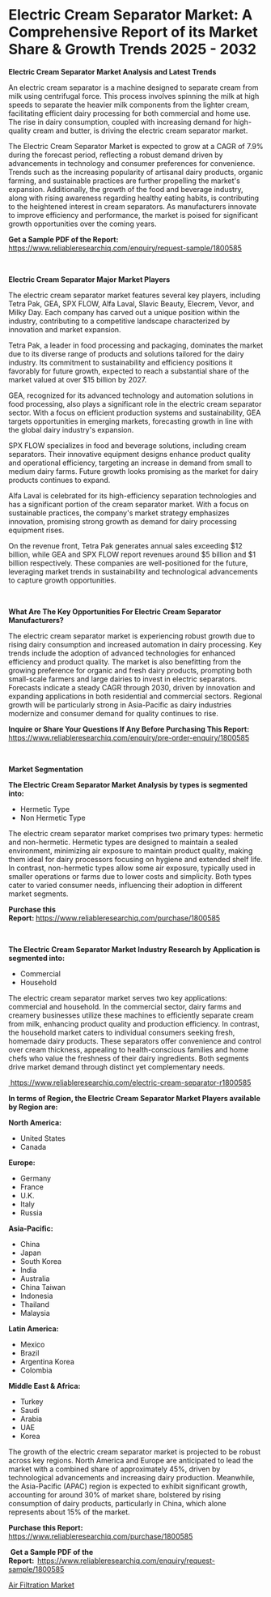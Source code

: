 <p><h1>Electric Cream Separator Market: A Comprehensive Report of its Market Share & Growth Trends 2025 - 2032</h1></p><p><strong>Electric Cream Separator Market Analysis and Latest Trends</strong></p>
<p><p>An electric cream separator is a machine designed to separate cream from milk using centrifugal force. This process involves spinning the milk at high speeds to separate the heavier milk components from the lighter cream, facilitating efficient dairy processing for both commercial and home use. The rise in dairy consumption, coupled with increasing demand for high-quality cream and butter, is driving the electric cream separator market. </p><p>The Electric Cream Separator Market is expected to grow at a CAGR of 7.9% during the forecast period, reflecting a robust demand driven by advancements in technology and consumer preferences for convenience. Trends such as the increasing popularity of artisanal dairy products, organic farming, and sustainable practices are further propelling the market's expansion. Additionally, the growth of the food and beverage industry, along with rising awareness regarding healthy eating habits, is contributing to the heightened interest in cream separators. As manufacturers innovate to improve efficiency and performance, the market is poised for significant growth opportunities over the coming years.</p></p>
<p><strong>Get a Sample PDF of the Report:&nbsp;</strong> <a href="https://www.reliableresearchiq.com/enquiry/request-sample/1800585?utm_campaign=1720&utm_medium=2&utm_source=Github&utm_content=ia&utm_term=10042025&utm_id=electric-cream-separator">https://www.reliableresearchiq.com/enquiry/request-sample/1800585</a></p>
<p>&nbsp;</p>
<p><strong>Electric Cream Separator Major Market Players</strong></p>
<p><p>The electric cream separator market features several key players, including Tetra Pak, GEA, SPX FLOW, Alfa Laval, Slavic Beauty, Elecrem, Vevor, and Milky Day. Each company has carved out a unique position within the industry, contributing to a competitive landscape characterized by innovation and market expansion.</p><p>Tetra Pak, a leader in food processing and packaging, dominates the market due to its diverse range of products and solutions tailored for the dairy industry. Its commitment to sustainability and efficiency positions it favorably for future growth, expected to reach a substantial share of the market valued at over $15 billion by 2027.</p><p>GEA, recognized for its advanced technology and automation solutions in food processing, also plays a significant role in the electric cream separator sector. With a focus on efficient production systems and sustainability, GEA targets opportunities in emerging markets, forecasting growth in line with the global dairy industry's expansion.</p><p>SPX FLOW specializes in food and beverage solutions, including cream separators. Their innovative equipment designs enhance product quality and operational efficiency, targeting an increase in demand from small to medium dairy farms. Future growth looks promising as the market for dairy products continues to expand.</p><p>Alfa Laval is celebrated for its high-efficiency separation technologies and has a significant portion of the cream separator market. With a focus on sustainable practices, the company's market strategy emphasizes innovation, promising strong growth as demand for dairy processing equipment rises.</p><p>On the revenue front, Tetra Pak generates annual sales exceeding $12 billion, while GEA and SPX FLOW report revenues around $5 billion and $1 billion respectively. These companies are well-positioned for the future, leveraging market trends in sustainability and technological advancements to capture growth opportunities.</p></p>
<p>&nbsp;</p>
<p><strong>What Are The Key Opportunities For Electric Cream Separator Manufacturers?</strong></p>
<p><p>The electric cream separator market is experiencing robust growth due to rising dairy consumption and increased automation in dairy processing. Key trends include the adoption of advanced technologies for enhanced efficiency and product quality. The market is also benefitting from the growing preference for organic and fresh dairy products, prompting both small-scale farmers and large dairies to invest in electric separators. Forecasts indicate a steady CAGR through 2030, driven by innovation and expanding applications in both residential and commercial sectors. Regional growth will be particularly strong in Asia-Pacific as dairy industries modernize and consumer demand for quality continues to rise.</p></p>
<p><strong>Inquire or Share Your Questions If Any Before Purchasing This Report:</strong> <a href="https://www.reliableresearchiq.com/enquiry/pre-order-enquiry/1800585?utm_campaign=1720&utm_medium=2&utm_source=Github&utm_content=ia&utm_term=10042025&utm_id=electric-cream-separator">https://www.reliableresearchiq.com/enquiry/pre-order-enquiry/1800585</a></p>
<p>&nbsp;</p>
<p><strong>Market Segmentation</strong></p>
<p><strong>The Electric Cream Separator Market Analysis by types is segmented into:</strong></p>
<p><ul><li>Hermetic Type</li><li>Non Hermetic Type</li></ul></p>
<p><p>The electric cream separator market comprises two primary types: hermetic and non-hermetic. Hermetic types are designed to maintain a sealed environment, minimizing air exposure to maintain product quality, making them ideal for dairy processors focusing on hygiene and extended shelf life. In contrast, non-hermetic types allow some air exposure, typically used in smaller operations or farms due to lower costs and simplicity. Both types cater to varied consumer needs, influencing their adoption in different market segments.</p></p>
<p><strong>Purchase this Report:&nbsp;</strong><a href="https://www.reliableresearchiq.com/purchase/1800585?utm_campaign=1720&utm_medium=2&utm_source=Github&utm_content=ia&utm_term=10042025&utm_id=electric-cream-separator">https://www.reliableresearchiq.com/purchase/1800585</a></p>
<p>&nbsp;</p>
<p><strong>The Electric Cream Separator Market Industry Research by Application is segmented into:</strong></p>
<p><ul><li>Commercial</li><li>Household</li></ul></p>
<p><p>The electric cream separator market serves two key applications: commercial and household. In the commercial sector, dairy farms and creamery businesses utilize these machines to efficiently separate cream from milk, enhancing product quality and production efficiency. In contrast, the household market caters to individual consumers seeking fresh, homemade dairy products. These separators offer convenience and control over cream thickness, appealing to health-conscious families and home chefs who value the freshness of their dairy ingredients. Both segments drive market demand through distinct yet complementary needs.</p></p>
<p><a href="https://www.reliableresearchiq.com/electric-cream-separator-r1800585?utm_campaign=1720&utm_medium=2&utm_source=Github&utm_content=ia&utm_term=10042025&utm_id=electric-cream-separator">&nbsp;https://www.reliableresearchiq.com/electric-cream-separator-r1800585</a></p>
<p><strong>In terms of Region, the Electric Cream Separator Market Players available by Region are:</strong></p>
<p>
    <p> <strong> North America: </strong>
        <ul>
            <li>United States</li>
            <li>Canada</li>
        </ul>
        </p> 
    <p> <strong> Europe: </strong>
        <ul>
            <li>Germany</li>
            <li>France</li>
            <li>U.K.</li>
            <li>Italy</li>
            <li>Russia</li>
        </ul>
        </p> 
    <p> <strong> Asia-Pacific: </strong>
        <ul>
            <li>China</li>
            <li>Japan</li>
            <li>South Korea</li>
            <li>India</li>
            <li>Australia</li>
            <li>China Taiwan</li>
            <li>Indonesia</li>
            <li>Thailand</li>
            <li>Malaysia</li>
        </ul>
        </p> 
    <p> <strong> Latin America: </strong>
        <ul>
            <li>Mexico</li>
            <li>Brazil</li>
            <li>Argentina Korea</li>
            <li>Colombia</li>
        </ul>
        </p> 
    <p> <strong> Middle East & Africa: </strong>
        <ul>
            <li>Turkey</li>
            <li>Saudi</li>
            <li>Arabia</li>
            <li>UAE</li>
            <li>Korea</li>
        </ul>
    </p>
    </p>
<p><p>The growth of the electric cream separator market is projected to be robust across key regions. North America and Europe are anticipated to lead the market with a combined share of approximately 45%, driven by technological advancements and increasing dairy production. Meanwhile, the Asia-Pacific (APAC) region is expected to exhibit significant growth, accounting for around 30% of market share, bolstered by rising consumption of dairy products, particularly in China, which alone represents about 15% of the market.</p></p>
<p><strong>Purchase this Report: </strong><a href="https://www.reliableresearchiq.com/purchase/1800585?utm_campaign=1720&utm_medium=2&utm_source=Github&utm_content=ia&utm_term=10042025&utm_id=electric-cream-separator">https://www.reliableresearchiq.com/purchase/1800585</a></p>
<p>&nbsp;<strong>Get a Sample PDF of the Report:&nbsp;&nbsp;</strong><a href="https://www.reliableresearchiq.com/enquiry/request-sample/1800585?utm_campaign=1720&utm_medium=2&utm_source=Github&utm_content=ia&utm_term=10042025&utm_id=electric-cream-separator">https://www.reliableresearchiq.com/enquiry/request-sample/1800585</a></p>
<p><strong></strong></p>
<p><p><a href="https://github.com/wileonie19657/Market-Research-Report-List-1/blob/main/air-filtration-market.md?utm_campaign=1720&utm_medium=2&utm_source=Github&utm_content=ia&utm_term=10042025&utm_id=electric-cream-separator">Air Filtration Market</a></p></p>